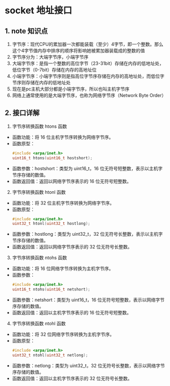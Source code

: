 ﻿# socket 地址接口

## 1. note 知识点

1. 字节序：现代CPU的累加器一次都能装载（至少）4字节，即一个整数。那么这个4字节值内存中排序的顺序将影响她被累加器装载成的整数的值
2. 字节序分为：大端字节序，小端字节序
3. 大端字节序：是指一个整数的高位字节（23-31bit）存储在内存的低地址处，低位字节（0-7bit）存储在内存的高地址位
4. 小端字节序：小端字节序则是指高位字节序存储在内存的高地址处，而低位字节序则存储在内存的低地址处
5. 现在是pc主机大部分都是小端字节序，所以也叫主机字节序
6. 网络上通常使用的是大端字节序，也称为网络字节序（Network Byte Order）

## 2. 接口详解

1. 字节序转换函数 htons 函数
+ 函数功能：将 16 位主机字节序转换为网络字节序。
+ 函数原型：
    ```c
    #include <arpa/inet.h>
    uint16_t htons(uint16_t hostshort);
    ```
+ 函数参数：hostshort：类型为 uint16_t，16 位无符号短整数，表示以主机字节序存储的数值。
+ 函数返回值：返回以网络字节序表示的 16 位无符号短整数。

2. 字节序转换函数 htonl 函数
+ 函数功能：将 32 位主机字节序转换为网络字节序。
+ 函数原型：
    ```c
    #include <arpa/inet.h>
    uint32_t htonl(uint32_t hostlong);
    ```
+ 函数参数：hostlong：类型为 uint32_t，32 位无符号长整数，表示以主机字节序存储的数值。
+ 函数返回值：返回以网络字节序表示的 32 位无符号长整数。

3. 字节序转换函数 ntohs 函数
+ 函数功能：将 16 位网络字节序转换为主机字节序。
+ 函数参数：
    ```c
    #include <arpa/inet.h>
    uint16_t ntohs(uint16_t netshort);
    ```
+ 函数参数：netshort：类型为 uint16_t，16 位无符号短整数，表示以网络字节序存储的数值。
+ 函数返回值：返回以主机字节序表示的 16 位无符号短整数。

4. 字节序转换函数 ntohl 函数
+ 函数功能：将 32 位网络字节序转换为主机字节序。
+ 函数原型：
    ```c
    #include <arpa/inet.h>
    uint32_t ntohl(uint32_t netlong);
    ```
+ 函数参数：netlong：类型为 uint32_t，32 位无符号长整数，表示以网络字节序存储的数值。
+ 函数返回值：返回以主机字节序表示的 32 位无符号长整数。